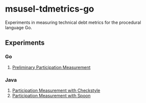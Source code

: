 # msusel-tdmetrics-go

Experiments in measuring technical debt metrics for the procedural language Go.

## Experiments

### Go

1. [Preliminary Participation Measurement](./goexps/exp001/)

### Java

1. [Participation Measurement with Checkstyle](./javaexps/exp001)
2. [Participation Measurement with Spoon](./javaexps/exp002)
